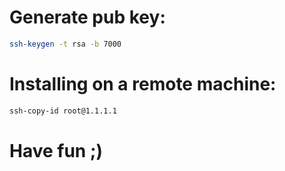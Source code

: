 # Generate pub key:
```bash
ssh-keygen -t rsa -b 7000
```
# Installing on a remote machine:
```bash
ssh-copy-id root@1.1.1.1
```
# Have fun ;)
